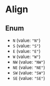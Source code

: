 # Align

## Enum

* `N` (value: `"N"`)
* `S` (value: `"S"`)
* `E` (value: `"E"`)
* `W` (value: `"W"`)
* `NW` (value: `"NW"`)
* `NE` (value: `"NE"`)
* `SW` (value: `"SW"`)
* `SE` (value: `"SE"`)
